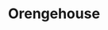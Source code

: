 ---
pid: LLP624
title: Orengehouse
location_transcription: texas
zipcode: NJ08096
outside_phl: Woodbury NJ
neighborhood: 
age: '9'
age_range: 6-13
instagram: 
image_file_name: LLP_624.jpg
proposal_transcription: Orangehouse
topic: Unknown
topic_summary: '0'
type: Building
keywords_other: 
credit: Iona
image_labels: 
twitter: 
facebook: 
permalink: "/monuments/llp624/"
layout: item-page
---